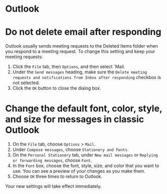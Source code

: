 Outlook
=======

# Do not delete email after responding

Outlook usually sends meeting requests to the Deleted Items folder when you respond to a meeting request. To change this setting and keep your meeting requests:

1. Click the `File` tab, then `Options`, and then select `Mail.
2. Under the `Send messages` heading, make sure the `Delete meeting requests and notifications from Inbox after responding` checkbox is not selected.
3. Click the `OK` button to close the dialog box.

# Change the default font, color, style, and size for messages in classic Outlook

1. On the `File` tab, choose `Options` > `Mail`.
2. Under `Compose messages`, choose `Stationery and Fonts`.
3. On the `Personal Stationery` tab, under `New mail messages` or `Replying or forwarding messages`, choose `Font`.
4. In the `Font` box, choose the font, style, size, and color that you want to use. You can see a preview of your changes as you make them.
5. Choose `OK` three times to return to Outlook.

Your new settings will take effect immediately.
